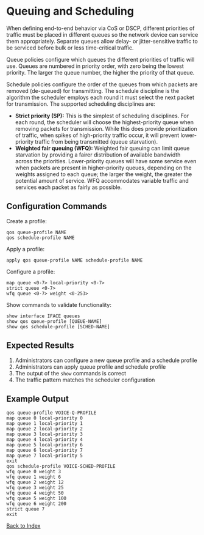 # Queuing and Scheduling

When defining end-to-end behavior via CoS or DSCP, different priorities of traffic must be placed in different
queues so the network device can service them appropriately.
Separate queues allow delay- or jitter-sensitive traffic to be serviced before bulk or less time-critical traffic.

Queue policies configure which queues the different priorities of traffic will use.
Queues are numbered in priority order, with zero being the lowest priority. The larger the queue number, the higher the priority of that queue.

Schedule policies configure the order of the queues from which packets are removed (de-queued) for transmitting.
The schedule discipline is the algorithm the scheduler employs each round it must select the next packet for transmission.
The supported scheduling disciplines are:

* **Strict priority (SP):** This is the simplest of scheduling disciplines.
  For each round, the scheduler will choose the highest-priority queue when removing packets for transmission.
  While this does provide prioritization of traffic, when spikes of high-priority traffic occur, it will prevent lower-priority traffic from being transmitted (queue starvation).
* **Weighted fair queuing (WFQ):** Weighted fair queuing can limit queue starvation by providing a fairer distribution of available bandwidth across the priorities.
  Lower-priority queues will have some service even when packets are present in higher-priority queues,
  depending on the weights assigned to each queue; the larger the weight, the greater the potential amount of service.
  WFQ accommodates variable traffic and services each packet as fairly as possible.

## Configuration Commands

Create a profile:

```text
qos queue-profile NAME
qos schedule-profile NAME
```

Apply a profile:

```text
apply qos queue-profile NAME schedule-profile NAME
```

Configure a profile:

```text
map queue <0-7> local-priority <0-7>
strict queue <0-7>
wfq queue <0-7> weight <0-253>
```

Show commands to validate functionality:

```text
show interface IFACE queues
show qos queue-profile [QUEUE-NAME]
show qos schedule-profile [SCHED-NAME]
```

## Expected Results

1. Administrators can configure a new queue profile and a schedule profile
1. Administrators can apply queue profile and schedule profile
1. The output of the `show` commands is correct
1. The traffic pattern matches the scheduler configuration

## Example Output

```text
qos queue-profile VOICE-Q-PROFILE
map queue 0 local-priority 0
map queue 1 local-priority 1
map queue 2 local-priority 2
map queue 3 local-priority 3
map queue 4 local-priority 4
map queue 5 local-priority 6
map queue 6 local-priority 7
map queue 7 local-priority 5
exit
qos schedule-profile VOICE-SCHED-PROFILE
wfq queue 0 weight 3
wfq queue 1 weight 6
wfq queue 2 weight 12
wfq queue 3 weight 25
wfq queue 4 weight 50
wfq queue 5 weight 100
wfq queue 6 weight 200
strict queue 7
exit
```

[Back to Index](../README.md)
